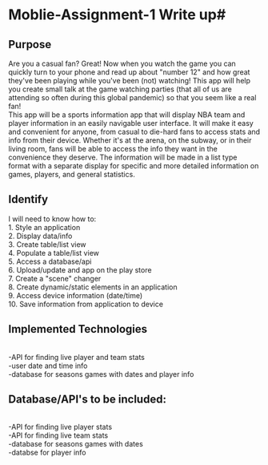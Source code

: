 # Moblie-Assignment-1 Write up#
## Purpose ##
Are you a casual fan? Great! Now when you watch the game you can quickly turn to your phone and read up about "number 12" and how great they've been playing while you've been (not) watching! This app will help you create small talk at the game watching parties (that all of us are attending so often during this global pandemic) so that you seem like a real fan!</br>
This app will be a sports information app that will display NBA team and player information in an easily navigable user interface. It will make it easy and convenient for anyone, from casual to die-hard fans to access stats and info from their device. Whether it's at the arena, on the subway, or in their living room, fans will be able to access the info they want in the convenience they deserve. The information will be made in a list type format with a separate display for specific and more detailed information on games, players, and general statistics.
## Identify ##
I will need to know how to:
</br>1. Style an application
</br>2. Display data/info
</br>3. Create table/list view
</br>4. Populate a table/list view
</br>5. Access a database/api
</br>6. Upload/update and app on the play store
</br>7. Create a "scene" changer
</br>8. Create dynamic/static elements in an application
</br>9. Access device information (date/time)
</br>10. Save information from application to device
## Implemented Technologies ##
</br>-API for finding live player and team stats
</br>-user date and time info
</br>-database for seasons games with dates and player info
## Database/API's to be included: ##
</br>-API for finding live player stats
</br>-API for finding live team stats
</br>-database for seasons games with dates
</br>-databse for player info
